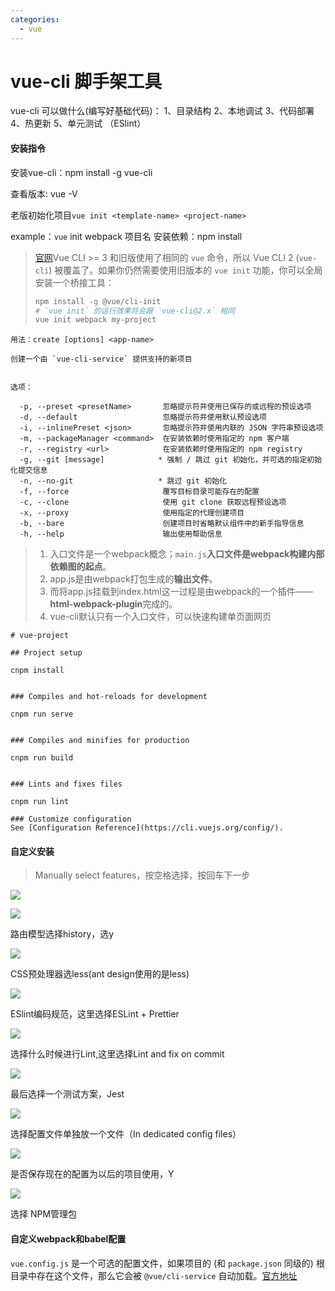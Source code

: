 ```yaml
---
categories:
  - vue
---
```

# vue-cli 脚手架工具

vue-cli 可以做什么(编写好基础代码)：
1、目录结构
2、本地调试
3、代码部署
4、热更新
5、单元测试 （ESlint）

#### 安装指令

安装vue-cli：npm install -g vue-cli

查看版本: vue -V

老版初始化项目`vue init <template-name> <project-name>`

example：`vue` init webpack 项目名
 安装依赖：npm install

> [官网](https://cli.vuejs.org/zh/)Vue CLI >= 3 和旧版使用了相同的 `vue` 命令，所以 Vue CLI 2 (`vue-cli`) 被覆盖了。如果你仍然需要使用旧版本的 `vue init` 功能，你可以全局安装一个桥接工具：
>
> ```bash
> npm install -g @vue/cli-init
> # `vue init` 的运行效果将会跟 `vue-cli@2.x` 相同
> vue init webpack my-project
> ```

```text
用法：create [options] <app-name>

创建一个由 `vue-cli-service` 提供支持的新项目


选项：

  -p, --preset <presetName>       忽略提示符并使用已保存的或远程的预设选项
  -d, --default                   忽略提示符并使用默认预设选项
  -i, --inlinePreset <json>       忽略提示符并使用内联的 JSON 字符串预设选项
  -m, --packageManager <command>  在安装依赖时使用指定的 npm 客户端
  -r, --registry <url>            在安装依赖时使用指定的 npm registry
  -g, --git [message]            * 强制 / 跳过 git 初始化，并可选的指定初始化提交信息
  -n, --no-git                   * 跳过 git 初始化
  -f, --force                     覆写目标目录可能存在的配置
  -c, --clone                     使用 git clone 获取远程预设选项
  -x, --proxy                     使用指定的代理创建项目
  -b, --bare                      创建项目时省略默认组件中的新手指导信息
  -h, --help                      输出使用帮助信息
```

> 1. 入口文件是一个webpack概念；`main.js`**入口文件是webpack构建内部依赖图的起点**。
> 2. app.js是由webpack打包生成的**输出文件**。
> 3. 而将app.js挂载到index.html这一过程是由webpack的一个插件——**html-webpack-plugin**完成的。
> 4. vue-cli默认只有一个入口文件，可以快速构建单页面网页



```
# vue-project

## Project setup
 
cnpm install
 

### Compiles and hot-reloads for development
 
cnpm run serve
 

### Compiles and minifies for production
 
cnpm run build
 

### Lints and fixes files
 
cnpm run lint

### Customize configuration
See [Configuration Reference](https://cli.vuejs.org/config/).

```

#### 自定义安装

>  Manually select features，按空格选择，按回车下一步

![](https://api.onedrive.com/v1.0/shares/s!AnfzhZ6EzsFXgTktkqVwb0Xn-oYy/root/content)

![](https://api.onedrive.com/v1.0/shares/s!AnfzhZ6EzsFXgTpv7OT1_GlnwbLz/root/content)

路由模型选择history，选y



![](https://api.onedrive.com/v1.0/shares/s!AnfzhZ6EzsFXgT2WoGJPlibrkdLj/root/content)

CSS预处理器选less(ant design使用的是less)

![](https://api.onedrive.com/v1.0/shares/s!AnfzhZ6EzsFXgTxh4z4p90qtwjjR/root/content)

ESlint编码规范，这里选择ESLint + Prettier

![](https://api.onedrive.com/v1.0/shares/s!AnfzhZ6EzsFXgT2WoGJPlibrkdLj/root/content)

选择什么时候进行Lint,这里选择Lint and fix on commit

![](https://api.onedrive.com/v1.0/shares/s!AnfzhZ6EzsFXgT5xfgvaxfANNjeE/root/content)

最后选择一个测试方案，Jest

![](https://api.onedrive.com/v1.0/shares/s!AnfzhZ6EzsFXgT8CO9huaInTcwp8/root/content)

选择配置文件单独放一个文件（In dedicated config files）

![](https://api.onedrive.com/v1.0/shares/s!AnfzhZ6EzsFXgUCi-HMK_1tdS7O4/root/content)

是否保存现在的配置为以后的项目使用，Y



![](https://api.onedrive.com/v1.0/shares/s!AnfzhZ6EzsFXgUG9cmvHd-As7ne_/root/content)



选择 NPM管理包

#### 自定义webpack和babel配置

`vue.config.js` 是一个可选的配置文件，如果项目的 (和 `package.json` 同级的) 根目录中存在这个文件，那么它会被 `@vue/cli-service` 自动加载。[官方地址](https://cli.vuejs.org/zh/config/#vue-config-js)

